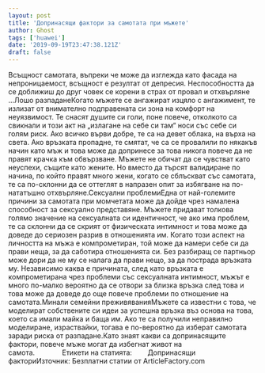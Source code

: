 ```yaml
---
layout: post
title: 'Допринасящи фактори за самотата при мъжете'
author: Ghost
tags: ['huawei']
date: '2019-09-19T23:47:38.121Z'
draft: false
---
```


Всъщност самотата, въпреки че може да изглежда като фасада на непроницаемост, всъщност е резултат от депресия. Неспособността да се доближиш до друг човек се корени в страх от провал и отхвърляне ...Лошо разпаданеКогато мъжете се ангажират изцяло с ангажимент, те излизат от внимателно подправената си зона на комфорт на неуязвимост. Те снасят душите си голи, поне повече, отколкото са свикнали и този акт на „излагане на себе си там“ носи със себе си голям риск. Ако всичко върви добре, те са на девет облака, на върха на света. Ако връзката пропадне, те смятат, че са се провалили по някакъв начин като мъж и това може да допринесе за това никога повече да не правят крачка към обвързване. Мъжете не обичат да се чувстват като неуспехи, същите като жените. Но вместо да търсят валидиране по начина, по който правят много жени, когато се сблъскват със самотата, те са по-склонни да се оттеглят в напразен опит за избягване на по-нататъшно отхвърляне.Сексуални проблемиЕдна от най-големите причини за самотата при момчетата може да дойде чрез намалена способност за сексуално представяне. Мъжете придават толкова голямо значение на сексуалната си идентичност, че ако има проблем, те са склонни да се скрият от физическата интимност и това може да доведе до сериозен разрив в отношенията им. Когато този аспект на личността на мъжа е компрометиран, той може да намери себе си да прави неща, за да саботира отношенията си. Без разбиращ се партньор може дори да не му се налага да прави нещо, за да пострада връзката му. Независимо каква е причината, след като връзката е компрометирана чрез проблеми със сексуалната интимност, мъжът е много по-малко вероятно да се отвори за близка връзка след това и това може да доведе до още повече проблеми по отношение на самотата.Минали семейни преживяванияМъжете са известни с това, че моделират собствените си идеи за успешна връзка въз основа на това, което са имали майка и баща им. Ако те са получили неправилно моделиране, израствайки, тогава е по-вероятно да изберат самотата заради риска от разпадане.Като знаят какви са допринасящите фактори, повече мъже могат да избегнат живот на самота.              Етикети на статията:        Допринасящи факториИзточник: Безплатни статии от ArticleFactory.com
